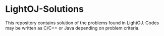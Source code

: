 # LightOJ-Solutions
This repository contains solution of the problems found in LightOJ. Codes may be written as C/C++ or Java depending on problem criteria.
